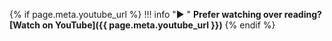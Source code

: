{% if page.meta.youtube_url %}
!!! info "▶️ "
    **Prefer watching over reading?**
    **[Watch on YouTube]({{ page.meta.youtube_url }})**
{% endif %}